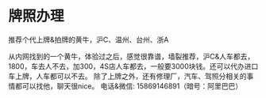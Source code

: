 # 牌照办理

推荐个代上牌&拍牌的黄牛，沪C、温州、台州、浙A

从内网找到的一个黄牛，体验过之后，感觉很靠谱，墙裂推荐，沪C&人车都去，1800，车去人不去，加300，4S店人车都去，一般要3000块钱。还可以代办进口车上牌，人车都可以不去。
除了上牌之外，还有修理厂，汽车、驾照分相关的事情都可以找他，聊天很nice。
电话&微信: 15869146891（暗号：阿里巴巴）
